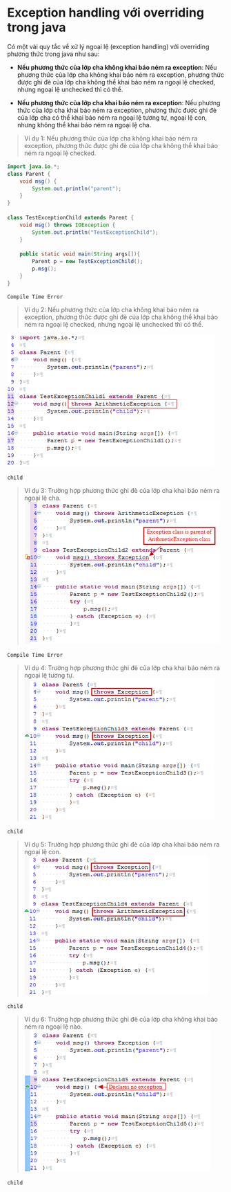 # Exception handling với overriding trong java

Có một vài quy tắc về xử lý ngoại lệ (exception handling) với overriding phương thức trong java như sau:

- **Nếu phương thức của lớp cha không khai báo ném ra exception**: Nếu phương thức của lớp cha không khai báo ném ra exception, phương thức được ghi đè của lớp cha không thể khai báo ném ra ngoại lệ checked, nhưng ngoại lệ unchecked thì có thể.

- **Nếu phương thức của lớp cha khai báo ném ra exception**: Nếu phương thức của lớp cha khai báo ném ra exception, phương thức được ghi đè của lớp cha có thể khai báo ném ra ngoại lệ tương tự, ngoại lệ con, nhưng không thể khai báo ném ra ngoại lệ cha.

> Ví dụ 1: Nếu phương thức của lớp cha không khai báo ném ra exception, phương thức được ghi đè của lớp cha không thể khai báo ném ra ngoại lệ checked.

```java
import java.io.*;
class Parent {
    void msg() {
        System.out.println("parent");
    }
}

class TestExceptionChild extends Parent {
    void msg() throws IOException {
        System.out.println("TestExceptionChild");
    }

    public static void main(String args[]){
        Parent p = new TestExceptionChild();
        p.msg();
    }
}
```
```
Compile Time Error
```

> Ví dụ 2: Nếu phương thức của lớp cha không khai báo ném ra exception, phương thức được ghi đè của lớp cha không thể khai báo ném ra ngoại lệ checked, nhưng ngoại lệ unchecked thì có thể.

![image-2](./image/xu-ly-ngoai-le-voi-overriding-phuong-thuc-2.png)
```
child
```

> Ví dụ 3: Trường hợp phương thức ghi đè của lớp cha khai báo ném ra ngoại lệ cha.
![image-3](./image/xu-ly-ngoai-le-voi-overriding-phuong-thuc-3.png)
```
Compile Time Error
```

> Ví dụ 4: Trường hợp phương thức ghi đè của lớp cha khai báo ném ra ngoại lệ tương tự.
![image-4](./image/xu-ly-ngoai-le-voi-overriding-phuong-thuc-4.png)
```
child
```

> Ví dụ 5: Trường hợp phương thức ghi đè của lớp cha khai báo ném ra ngoại lệ con.
![image-5](./image/xu-ly-ngoai-le-voi-overriding-phuong-thuc-5.png)
```
child
```

> Ví dụ 6: Trường hợp phương thức ghi đè của lớp cha không khai báo ném ra ngoại lệ nào.
![image-6](./image/xu-ly-ngoai-le-voi-overriding-phuong-thuc-6.png)
```
child
```